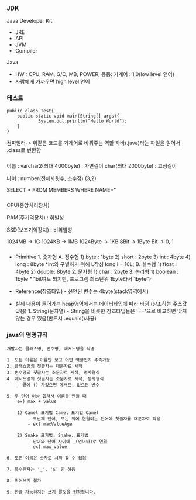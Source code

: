### JDK
Java
Developer
Kit

* JRE
* API
* JVM
* Compiler

Java


* HW : CPU, RAM, G/C, MB, POWER, 등등: 기계어 : 1,0(low level 언어)
* 사람에게 가까우면 high level 언어


### 테스트

```
public class Test{
    public static void main(String[] args){
            System.out.println("Hello World");
    }
}
```
컴파일러-> 위같은 코드를 기계어로 바꿔주는 역할
자바(.java)라는 파일을 읽어서 .class로 변환함


### 

이름 : varchar2(최대 4000byte) : 가변길이
         char(최대 2000byte) : 고정길이

나이 : number(전체자릿수, 소수점) (3,2) 

SELECT * FROM MEMBERS WHERE NAME=''


### 

CPU(중앙처리장치)

RAM(주기억장치) : 휘발성

SSD(보조기억장치) : 비휘발성

1024MB   -> 1G
1024KB   -> 1MB
1024Byte -> 1KB
8Bit     -> 1Byte
Bit -> 0, 1

###  

* Primitive
        1. 숫자형
                A. 정수형
                        1) byte  : 1byte
                        2) short : 2byte 
                        3) int   : 4byte
                        4) long  : 8byte
                        *int와 구별하기 위해 L작성
                        long i = 10L;
                B. 실수형
                        1) float : 4byte
                        2) double: 8byte
        2. 문자형
                        1) char  : 2byte
        3. 논리형
                        1) boolean : 1byte
                        * 1bit여도 되지만, 프로그램 최소단위 1byte라서 1byte다

* Reference(참조타입) - 선언된 변수는 4byte(stack영역에서)
* 실제 내용이 들어가는 heap영역에서는 데이터타입에 따라 바뀜
  (참조하는 주소값 있음)
        1. String(문자열)
           - String을 비롯한 참조타입들은 '=='으로 비교하면 맞지 않는 경우 있음(반드시 .equals()사용)

### java의 명명규칙
```
개발자는 클래스명, 변수명, 메서드명을 작명

1. 모든 이름은 이름만 보고 어떤 역할인지 추측가능
2. 클래스명의 첫글자는 대문자로 시작
3. 변수명의 첫글자는 소문자로 시작, 명사형식
4. 메서드명의 첫글자는 소문자로 시작, 동사형식
	- 끝에 () 가있으면 메서드, 없으면 변수

5. 두 단어 이상 합쳐서 이름을 만들 때
	ex) max + value

	1) Camel 표기법 Camel 표기법 Camel
		- 두번째 단어, 또는 뒤에 연결되는 단어에 첫글자를 대문자로 작성
		- ex) maxValueAge

	2) Snake 표기법. Snake. 표기법
		- 단어와 단어 사이에 _(언더바)로 연결
		- ex) max_value

6. 모든 이름은 숫자로 시작 할 수 없음

7. 특수문자는 '_', '$' 만 허용

8. 띄어쓰기 불가

9. 한글 가능하지만 쓰지 말것을 권장합니다.
```


